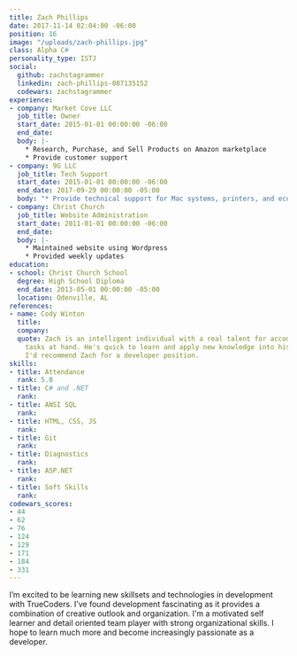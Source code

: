 ```yaml
---
title: Zach Phillips
date: 2017-11-14 02:04:00 -06:00
position: 16
image: "/uploads/zach-phillips.jpg"
class: Alpha C#
personality_type: ISTJ
social:
  github: zachstagrammer
  linkedin: zach-phillips-087135152
  codewars: zachstagrammer
experience:
- company: Market Cove LLC
  job_title: Owner
  start_date: 2015-01-01 00:00:00 -06:00
  end_date: 
  body: |-
    * Research, Purchase, and Sell Products on Amazon marketplace
    * Provide customer support
- company: 9G LLC
  job_title: Tech Support
  start_date: 2015-01-01 00:00:00 -06:00
  end_date: 2017-09-29 00:00:00 -05:00
  body: "* Provide technical support for Mac systems, printers, and ecommerce website"
- company: Christ Church
  job_title: Website Administration
  start_date: 2011-01-01 00:00:00 -06:00
  end_date: 
  body: |-
    * Maintained website using Wordpress
    * Provided weekly updates
education:
- school: Christ Church School
  degree: High School Diploma
  end_date: 2013-05-01 00:00:00 -05:00
  location: Odenville, AL
references:
- name: Cody Winton
  title: 
  company: 
  quote: Zach is an intelligent individual with a real talent for accomplishing the
    tasks at hand. He's quick to learn and apply new knowledge into his work flow.
    I'd recommend Zach for a developer position.
skills:
- title: Attendance
  rank: 5.0
- title: C# and .NET
  rank: 
- title: ANSI SQL
  rank: 
- title: HTML, CSS, JS
  rank: 
- title: Git
  rank: 
- title: Diagnostics
  rank: 
- title: ASP.NET
  rank: 
- title: Soft Skills
  rank: 
codewars_scores:
- 44
- 62
- 76
- 124
- 129
- 171
- 184
- 331
---
```


I’m excited to be learning new skillsets and technologies in development with TrueCoders. I’ve found development fascinating as it provides a combination of creative outlook and organization. I'm a motivated self learner and detail oriented team player with strong organizational skills. I hope to learn much more and become increasingly passionate as a developer.